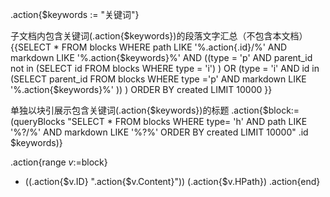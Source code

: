 .action{$keywords := "关键词"}

子文档内包含关键词(.action{$keywords})的段落文字汇总（不包含本文档）
{{SELECT * FROM blocks WHERE path LIKE '%.action{.id}/%' AND markdown LIKE '%.action{$keywords}%' AND  ((type = 'p' AND parent_id not in (SELECT id FROM blocks WHERE  type = 'i') )  OR (type = 'i' AND id in (SELECT parent_id FROM blocks WHERE  type ='p' AND markdown LIKE '%.action{$keywords}%' )) ) ORDER BY created LIMIT 10000 }}

单独以块引展示包含关键词(.action{$keywords})的标题
.action{$block:= (queryBlocks "SELECT * FROM blocks WHERE type= 'h' AND path LIKE '%?/%'  AND markdown LIKE '%?%'  ORDER BY created LIMIT 10000" .id $keywords)}

.action{range $v:=$block} 
- ((.action{$v.ID} ".action{$v.Content}")) (.action{$v.HPath})
.action{end}
